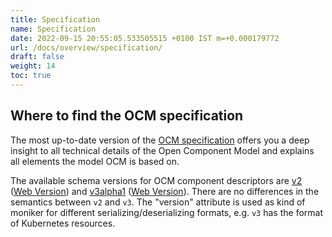 ```yaml
---
title: Specification
name: Specification
date: 2022-09-15 20:55:05.533505515 +0100 IST m=+0.000179772
url: /docs/overview/specification/
draft: false
weight: 14
toc: true
---
```


## Where to find the OCM specification

The most up-to-date version of the [OCM specification](https://github.com/open-component-model/ocm-spec/blob/main/README.md) offers you a deep insight to all technical details of the Open Component Model and explains all elements the model OCM is based on.

The available schema versions for OCM component descriptors are [v2](/schemas/component-descriptor-v2) ([Web Version](schema-v2.html)) and [v3alpha1](/schemas/component-descriptor-v3alpha1) ([Web Version](schema-v3alpha1.html)). There are no differences in the semantics between `v2` and `v3`. The "version" attribute is used as kind of moniker for different serializing/deserializing formats, e.g. `v3` has the format of Kubernetes resources.
